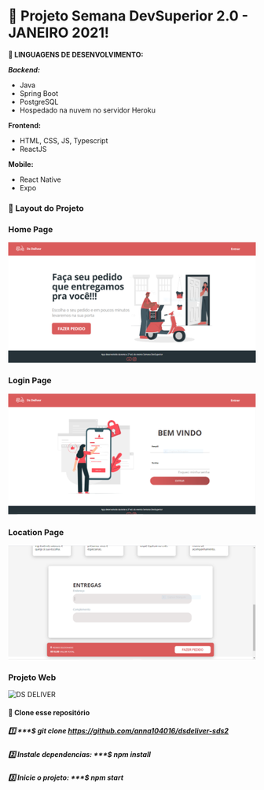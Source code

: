 # :pushpin: Projeto Semana DevSuperior 2.0 - JANEIRO 2021! 


**:large_blue_circle: LINGUAGENS DE DESENVOLVIMENTO:**

***Backend:***
- Java
- Spring Boot
- PostgreSQL
- Hospedado na nuvem no servidor Heroku

**Frontend:**
- HTML, CSS, JS, Typescript
- ReactJS


**Mobile:**
- React Native
- Expo

### :large_blue_circle: Layout do Projeto

### Home Page
![Home Page](https://github.com/anna104016/dsdeliver-sds2/blob/main/front-web/src/home%20DsDeliver.PNG)

### Login Page
![Login Page](https://github.com/anna104016/dsdeliver-sds2/blob/main/front-web/src/login%20dsdeliver.PNG)

### Location Page
![Location Page](https://github.com/anna104016/dsdeliver-sds2/blob/main/front-web/src/location%20dsdeliver.PNG)

### Projeto Web
![DS DELIVER](https://github.com/anna104016/dsdeliver-sds2/blob/main/front-web/src/DS%20DELIVER.gif)


#### :large_blue_circle: Clone esse repositório
##### :one: ***$ git clone https://github.com/anna104016/dsdeliver-sds2

##### :two: Instale dependencias: ***$ npm install

##### :three: Inicie o projeto: ***$ npm start
